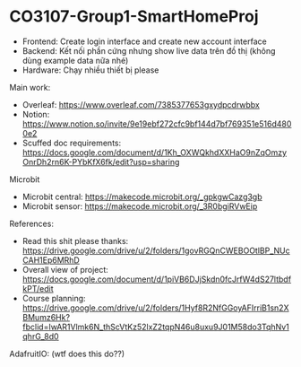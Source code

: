 # CO3107-Group1-SmartHomeProj

- Frontend: Create login interface and create new account interface
- Backend: Kết nối phần cứng nhưng show live data trên đồ thị (không dùng example data nữa nhé)
- Hardware: Chạy nhiều thiết bị please






Main work:
- Overleaf: https://www.overleaf.com/7385377653gxydpcdrwbbx
- Notion: https://www.notion.so/invite/9e19ebf272cfc9bf144d7bf769351e516d4800e2
- Scuffed doc requirements: https://docs.google.com/document/d/1Kh_OXWQkhdXXHaO9nZqOmzyOnrDh2rn6K-PYbKfX6fk/edit?usp=sharing

Microbit 
- Microbit central: https://makecode.microbit.org/_gpkgwCazg3gb
- Microbit sensor: https://makecode.microbit.org/_3R0bgiRVwEip

References:
- Read this shit please thanks: https://drive.google.com/drive/u/2/folders/1govRGQnCWEBOOtlBP_NUcCAH1Ep6MRhD
- Overall view of project: https://docs.google.com/document/d/1piVB6DJjSkdn0fcJrfW4dS27ltbdfkPT/edit
- Course planning: https://drive.google.com/drive/u/2/folders/1Hyf8R2NfGGoyAFIrriB1sn2XBMumz6Hk?fbclid=IwAR1Vlmk6N_thScVtKz52lxZ2tqpN46u8uxu9J01M58do3TqhNv1qhrG_8d0

AdafruitIO: (wtf does this do??)
